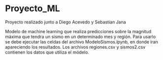 # Proyecto_ML

Proyecto realizado junto a Diego Acevedo y Sebastian Jana

Modelo de machine learning que realiza predicciones sobre la magnitud máxima que tendra un sismo en un determinado mes y región.
Para usarlo se debe ejecutar las celdas del archivo ModeloSismos.ipynb, en donde iran apareciendo los resultados. Los archivos regiones.csv y sismos2.csv contienen los datos que utiliza el módelo.

